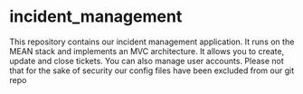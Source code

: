 # incident_management
This repository contains our incident management application.
It runs on the MEAN stack and implements an MVC architecture.
It allows you to create, update and close tickets.
You can also manage user accounts.
Please not that for the sake of security our config files have been excluded from our
git repo
